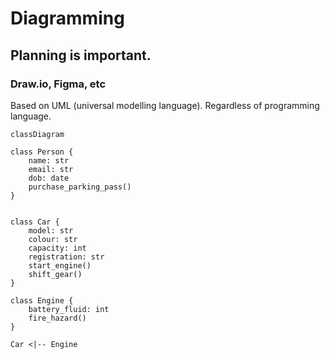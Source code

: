 # Diagramming
## Planning is important. 
### Draw.io, Figma, etc

Based on UML (universal modelling language).
Regardless of programming language.


```mermaid
classDiagram

class Person {
    name: str
    email: str
    dob: date
    purchase_parking_pass()
}


class Car {
    model: str
    colour: str
    capacity: int
    registration: str
    start_engine()
    shift_gear()
}

class Engine {
    battery_fluid: int
    fire_hazard()
}

Car <|-- Engine
```